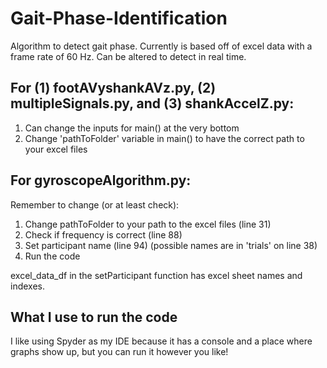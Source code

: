 # Gait-Phase-Identification

Algorithm to detect gait phase. Currently is based off of excel data with a frame rate of 60 Hz.
Can be altered to detect in real time. 

## For (1) footAVyshankAVz.py, (2) multipleSignals.py, and (3) shankAccelZ.py:

1. Can change the inputs for main() at the very bottom
2. Change 'pathToFolder' variable in main() to have the correct path to your excel files

## For gyroscopeAlgorithm.py:

Remember to change (or at least check):
1. Change pathToFolder to your path to the excel files (line 31)
2. Check if frequency is correct (line 88)
3. Set participant name (line 94) (possible names are in 'trials' on line 38)
4. Run the code

excel_data_df in the setParticipant function has excel sheet names and indexes.


## What I use to run the code
I like using Spyder as my IDE because it has a console and a place where graphs show up, but you can run it however you like!
